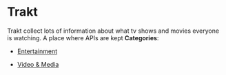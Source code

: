 # Trakt


Trakt collect lots of information about what tv shows and movies everyone is watching.  A place where APIs are kept
**Categories**:

- [Entertainment](https://github/awesome-apis/awesome-apis#entertainment)

- [Video & Media](https://github/awesome-apis/awesome-apis#video-and-media)



